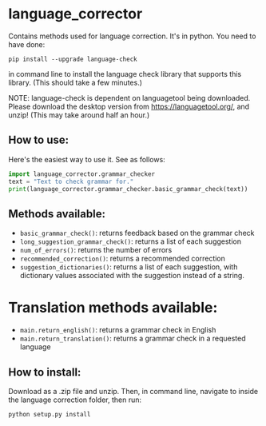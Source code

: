 # language_corrector
Contains methods used for language correction. It's in python. You need to have done:

`pip install --upgrade language-check`

in command line to install the language check library that supports this library. (This should take a few minutes.)

NOTE: language-check is dependent on languagetool being downloaded. Please download the desktop version from https://languagetool.org/, and unzip! (This may take around half an hour.)

## How to use:
Here's the easiest way to use it. See as follows:

```python
import language_corrector.grammar_checker
text = "Text to check grammar for."
print(language_corrector.grammar_checker.basic_grammar_check(text))
```

## Methods available:
- `basic_grammar_check()`: returns feedback based on the grammar check
- `long_suggestion_grammar_check()`: returns a list of each suggestion
- `num_of_errors()`: returns the number of errors
- `recommended_correction()`: returns a recommended correction
- `suggestion_dictionaries()`: returns a list of each suggestion, with dictionary values associated with the suggestion instead of a string.

# Translation methods available:
- `main.return_english()`: returns a grammar check in English
- `main.return_translation()`: returns a grammar check in a requested language

## How to install:
Download as a .zip file and unzip. Then, in command line, navigate to inside the language correction folder, then run:

`python setup.py install`
